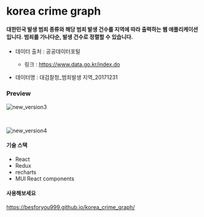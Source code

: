 # korea crime graph

#### 대한민국 발생 범죄 종류와 해당 범죄 발생 건수를 지역에 따라 출력하는 웹 애플리케이션입니다. 범죄를 가나다순, 발생 건수로 정렬할 수 있습니다.


* 데이터 출처  : 공공데이터포털
  * 링크 : https://www.data.go.kr/index.do

* 데이터명    : 대검찰청_범죄발생 지역_20171231

### Preview


![new_version3](https://user-images.githubusercontent.com/74638588/178092323-290ab7c2-fc12-4f6f-8d8f-2c7594080893.gif)


<br>


![new_version4](https://user-images.githubusercontent.com/74638588/178092331-9089c372-9d15-4bef-85fb-3163365ea9bc.gif)


#### 기술 스택

* React
* Redux
* recharts
* MUI React components

#### 사용해보세요

https://besforyou999.github.io/korea_crime_graph/
